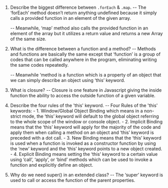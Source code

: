 1. Describe the biggest difference between `.forEach` & `.map`.
    -- The ‘forEach’ method doesn’t return anything undefined because it simply calls a provided function in an element of the given array.

    -- Meanwhile, ‘map’ method also calls the provided function in an element of the array but it utilizes a return value and returns a new Array of the same size.

2. What is the difference between a function and a method?
    -- Methods and functions are basically the same except that ‘function’ is a group of codes that can be called anywhere in the program, eliminating writing the same codes repeatedly.  

    -- Meanwhile ‘method is a function which is a property of an object that we can simply describe an object using ‘this’ keyword.


3. What is closure?
    -- Closure is one feature in Javascript giving the inside function the ability to access the outside function of a given variable.

4. Describe the four rules of the 'this' keyword.
    -- Four Rules of the 'this' keywords:
        - 1. Window/Global Object Binding which means in a non-strict mode, the ‘this’ keyword will default to the global object referring to the whole scope of the window or console object.
        - 2. Implicit Binding means that the ‘this’ keyword will apply for the majority of the code and apply them when calling a method on an object and ‘this’ keyword is preceded with a dot call.
        - 3. New Binding means that the ‘this’ keyword is used when a function is invoked as a constructor function by using the ‘new’ keyword and the ‘this’ keyword points to a new object created.
        - 4. Explicit Binding means setting the ‘this’ keyword to a certain value using ‘call’, ‘apply’, or ‘bind’ methods which can be used to invoke a function and explicitly define an object.

5. Why do we need super() in an extended class?
    -- The ‘super’ keyword is used to call or access the function of the parent properties.